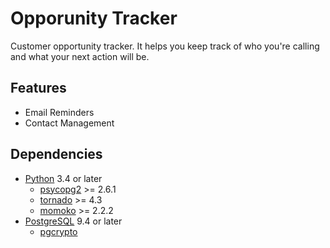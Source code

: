 # Opporunity Tracker

Customer opportunity tracker. It helps you keep track of who you're calling and what your next action will be.

## Features
   * Email Reminders
   * Contact Management

## Dependencies
   * [Python](https://www.python.org/) 3.4 or later
      * [psycopg2](http://initd.org/psycopg/) >= 2.6.1
      * [tornado](http://www.tornadoweb.org/en/stable/) >= 4.3
      * [momoko](http://momoko.readthedocs.org/en/master/) >= 2.2.2
   * [PostgreSQL](http://www.postgresql.org/) 9.4 or later
      * [pgcrypto](http://www.postgresql.org/docs/current/static/pgcrypto.html)
